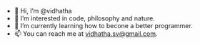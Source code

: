 - 👋 Hi, I’m @vidhatha
- 👀 I’m interested in code, philosophy and nature.
- 🌱 I’m currently learning how to becone a better programmer.
- 📫 You can reach me at vidhatha.sv@gmail.com.

<!---
vidhatha/vidhatha is a ✨ special ✨ repository because its `README.md` (this file) appears on your GitHub profile.
You can click the Preview link to take a look at your changes.
--->
